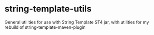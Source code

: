 # string-template-utils
General utilities for use with String Template ST4 jar, with utilities for my rebuild of string-template-maven-plugin
